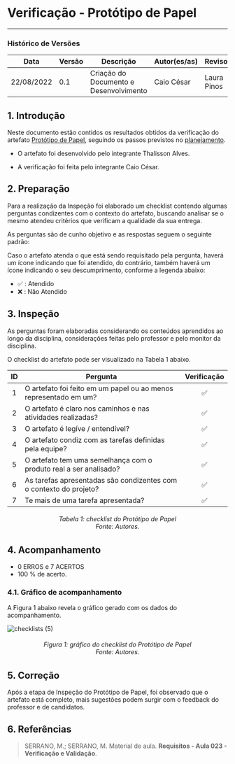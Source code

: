 # Verificação - Protótipo de Papel
***

### Histórico de Versões

**Data** | **Versão** | **Descrição** | **Autor(es/as)** | **Revisor** |
--- | --- | --- | --- | --- |
22/08/2022 | 0.1 | Criação do Documento e Desenvolvimento | Caio César | Laura Pinos 

## 1. Introdução

Neste documento estão contidos os resultados obtidos da verificação do artefato [Protótipo de Papel](../designAvalEDesenv/nivel2/prototPapel/planej-avaliacao-prototipo-papel.md), seguindo os passos previstos no [planejamento](planejamento-geral.md).

* O artefato foi desenvolvido pelo integrante Thalisson Alves.

* A verificação foi feita pelo integrante Caio César.


## 2. Preparação

Para a realização da Inspeção foi elaborado um checklist contendo algumas perguntas condizentes com o contexto do artefato, buscando analisar se o mesmo atendeu critérios que verificam a qualidade da sua entrega.

As perguntas são de cunho objetivo e as respostas seguem o seguinte padrão:

Caso o artefato atenda o que está sendo requisitado pela pergunta, haverá um ícone indicando que foi atendido, do contrário, também haverá um ícone indicando o seu descumprimento, conforme a legenda abaixo:

- ✅ : Atendido
- ❌ : Não Atendido

## 3. Inspeção

As perguntas foram elaboradas considerando os conteúdos aprendidos ao longo da disciplina, considerações feitas pelo professor e pelo monitor da disciplina.

O checklist do artefato pode ser visualizado na Tabela 1 abaixo.

|ID|Pergunta| Verificação |
|:---:|-------------|:--------:|
| 1 | O artefato foi feito em um papel ou ao menos representado em um? | ✅ |
| 2 | O artefato é claro nos caminhos e nas atividades realizadas? | ✅ |
| 3 | O artefato é legíve / entendível? | ✅ |
| 4 | O artefato condiz com as tarefas definidas pela equipe? | ✅ |
| 5 | O artefato tem uma semelhança com o produto real a ser analisado? | ✅ |
| 6 | As tarefas apresentadas são condizentes com o contexto do projeto? | ✅ |
| 7 | Te mais de uma tarefa apresentada? | ✅ |

<h6 align = "center">Tabela 1: checklist do Protótipo de Papel <br>Fonte: Autores. </h6>

## 4. Acompanhamento

- 0 ERROS e 7 ACERTOS
- 100 % de acerto.

### 4.1. Gráfico de acompanhamento

A Figura 1 abaixo revela o gráfico gerado com os dados do acompanhamento.

![checklists (5)](https://user-images.githubusercontent.com/72279998/187324578-f8bdda14-be97-486a-8a14-02c3cca8ed3a.png)

<h6 align = "center">Figura 1: gráfico do checklist do Protótipo de Papel <br>Fonte: Autores. </h6>

## 5. Correção

Após a etapa de Inspeção do Protótipo de Papel, foi observado que o artefato está completo, mais sugestões podem surgir com o feedback do professor e de candidatos.

## 6. Referências

> SERRANO, M.; SERRANO, M. Material de aula. **Requisitos - Aula 023 - Verificação e Validação**.
